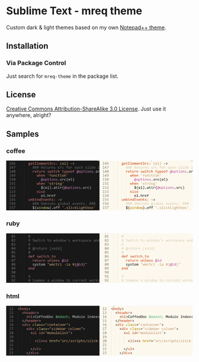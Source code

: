# Sublime Text - mreq theme

Custom dark & light themes based on my own [Notepad++ theme](https://github.com/mreq/NPP-dark-theme).

## Installation

### Via Package Control

Just search for `mreq-theme` in the package list.

## License

[Creative Commons Attribution-ShareAlike 3.0 License](http://creativecommons.org/licenses/by-sa/3.0/). Just use it anywhere, alright?

## Samples

### coffee
![coffee](https://raw.githubusercontent.com/mreq/mreq-theme/master/samples/coffee.png "coffee")

### ruby
![ruby](https://raw.githubusercontent.com/mreq/mreq-theme/master/samples/ruby.png "ruby")

### html
![html](https://raw.githubusercontent.com/mreq/mreq-theme/master/samples/html.png "html")
